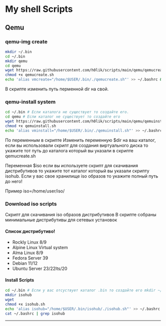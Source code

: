 # My shell Scripts

## Qemu

###  qemu-img create
 ```bash 
 mkdir ~/.bin
 cd ~/.bin
 mkdir qemu
 cd qemu
 wget https://raw.githubusercontent.com/h0lik/scripts/main/qemu/qemucreate.sh
 chmod +x qemucreate.sh
 echo 'alias vmcreate="/home/$USER/.bin/./qemucreate.sh"' >> ~/.bashrc && source ~/.bashrc
 ```
В скрипте изменить путь перменной dir на свой.

###  qemu-install system
````bash 
cd ~/.bin # Если каталога не существует то создайте его.
cd qemu # Если каталог не существует то создайте его 
wget https://raw.githubusercontent.com/h0lik/scripts/main/qemu/qemuinstall.sh
chmod +x qemuinstall.sh
echo 'alias vminstall="/home/$USER/.bin/./qemuinstall.sh"' >> ~/.bashrc && source ~/.bashrc
````

По переменным в скрипте 
Изменить переменную $dir на ваш каталог, если вы использовали скрипт для создания виртуального диска то укажите тот путь до каталога который вы указали в скрипте qemucreate.sh

Переменная $iso если вы используете скрипт для скачивания дистрибутивов то укажите тот каталог который вы указали скрипту isohub.
Если у вас свое хранилище iso образов то укажите полный путь до него!

Пример 
iso=/home/user/iso/

### Download iso scripts
Скрипт для скачивания iso образов дистрибутивов 
В скрипте собраны минимальные дистрибутивы для сетевых установок
#### Список дистрибутиво!
* Rockly Linux 8/9
* Alpine Linux Virtual system 
* Alma Linux 8/9
* Fedora Server 39
* Debian 11/12
* Ubuntu Server 23/22lts/20
#### Install Scripts
````bash
cd ~/.bin # Если у вас отсуствует каталог .bin то создайте его mkdir ~/.bin 
mkdir isohub
wget 
chmod +x isohub.sh 
echo 'alias isohub="/home/$USER/.bin/isohub/./isohub.sh"' >> ~/.bashrc && source ~/.bashrc
cat ~/.bashrc | grep isohub 
````
***

 

